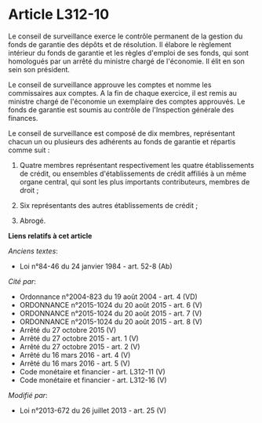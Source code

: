 # Article L312-10

Le conseil de surveillance exerce le contrôle permanent de la gestion du fonds de garantie des dépôts et de résolution. Il
élabore le règlement intérieur du fonds de garantie et les règles d'emploi de ses fonds, qui sont homologués par un arrêté du
ministre chargé de l'économie. Il élit en son sein son président.

Le conseil de surveillance approuve les comptes et nomme les commissaires aux comptes. A la fin de chaque exercice, il est
remis au ministre chargé de l'économie un exemplaire des comptes approuvés. Le fonds de garantie est soumis au contrôle de
l'Inspection générale des finances.

Le conseil de surveillance est composé de dix membres, représentant chacun un ou plusieurs des adhérents au fonds de garantie
et répartis comme suit :

1. Quatre membres représentant respectivement les quatre établissements de crédit, ou ensembles d'établissements de crédit
affiliés à un même organe central, qui sont les plus importants contributeurs, membres de droit ;

2. Six représentants des autres établissements de crédit ;

3. Abrogé.

**Liens relatifs à cet article**

_Anciens textes_:

  - Loi n°84-46 du 24 janvier 1984 - art. 52-8 (Ab)

_Cité par_:

  - Ordonnance n°2004-823 du 19 août 2004 - art. 4 (VD)
  - ORDONNANCE n°2015-1024 du 20 août 2015 - art. 6 (V)
  - ORDONNANCE n°2015-1024 du 20 août 2015 - art. 7 (V)
  - ORDONNANCE n°2015-1024 du 20 août 2015 - art. 8 (V)
  - Arrêté du 27 octobre 2015 (V)
  - Arrêté du 27 octobre 2015 - art. 1 (V)
  - Arrêté du 27 octobre 2015 - art. 2 (V)
  - Arrêté du 16 mars 2016 - art. 4 (V)
  - Arrêté du 16 mars 2016 - art. 5 (V)
  - Code monétaire et financier - art. L312-11 (V)
  - Code monétaire et financier - art. L312-16 (V)

_Modifié par_:

  - Loi n°2013-672 du 26 juillet 2013 - art. 25 (V)
